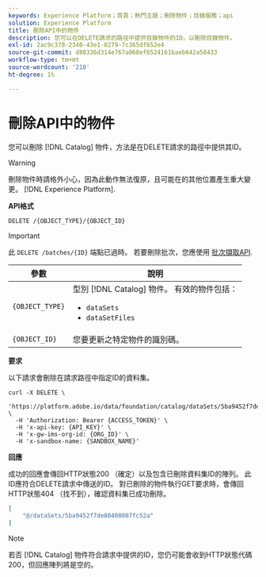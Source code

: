 ```yaml
---
keywords: Experience Platform；首頁；熱門主題；刪除物件；目錄服務；api
solution: Experience Platform
title: 刪除API中的物件
description: 您可以在DELETE請求的路徑中提供目錄物件的ID，以刪除目錄物件。
exl-id: 2ac9c378-2340-43e1-8279-7c365df652e4
source-git-commit: d88336d314e767a068ef6524161baeb642a58433
workflow-type: tm+mt
source-wordcount: '210'
ht-degree: 1%

---
```


# 刪除API中的物件

您可以刪除 [!DNL Catalog] 物件，方法是在DELETE請求的路徑中提供其ID。

>[!WARNING]
>
>刪除物件時請格外小心，因為此動作無法復原，且可能在的其他位置產生重大變更。 [!DNL Experience Platform].

**API格式**

```http
DELETE /{OBJECT_TYPE}/{OBJECT_ID}
```

>[!IMPORTANT]
>
>此 `DELETE /batches/{ID}` 端點已過時。 若要刪除批次，您應使用 [批次擷取API](../../ingestion/batch-ingestion/api-overview.md#delete-a-batch).

| 參數 | 說明 |
| --- | --- |
| `{OBJECT_TYPE}` | 型別 [!DNL Catalog] 物件。 有效的物件包括： <ul><li>`dataSets`</li><li>`dataSetFiles`</li></ul> |
| `{OBJECT_ID}` | 您要更新之特定物件的識別碼。 |

**要求**

以下請求會刪除在請求路徑中指定ID的資料集。

```shell
curl -X DELETE \
  'https://platform.adobe.io/data/foundation/catalog/dataSets/5ba9452f7de80400007fc52a' \
  -H 'Authorization: Bearer {ACCESS_TOKEN}' \
  -H 'x-api-key: {API_KEY}' \
  -H 'x-gw-ims-org-id: {ORG_ID}' \
  -H 'x-sandbox-name: {SANDBOX_NAME}'
```

**回應**

成功的回應會傳回HTTP狀態200 （確定）以及包含已刪除資料集ID的陣列。 此ID應符合DELETE請求中傳送的ID。 對已刪除的物件執行GET要求時，會傳回HTTP狀態404 （找不到），確認資料集已成功刪除。

```json
[
    "@/dataSets/5ba9452f7de80400007fc52a"
]
```

>[!NOTE]
>
>若否 [!DNL Catalog] 物件符合請求中提供的ID，您仍可能會收到HTTP狀態代碼200，但回應陣列將是空的。

